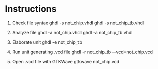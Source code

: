 # Instructions
1. Check file syntax
ghdl -s not_chip.vhdl
ghdl -s not_chip_tb.vhdl

2. Analyze file
ghdl -a not_chip.vhdl
ghdl -a not_chip_tb.vhdl

3. Elaborate unit
ghdl -e not_chip_tb

4. Run unit generating .vcd file
ghdl -r not_chip_tb --vcd=not_chip.vcd

5. Open .vcd file with GTKWave
gtkwave not_chip.vcd